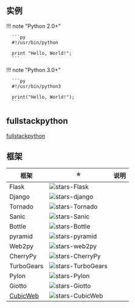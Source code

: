 ## 实例

!!! note "Python 2.0+"

      ```py
      #!/usr/bin/python

      print "Hello, World!";
      ```

!!! note "Python 3.0+"

      ```py
      #!/usr/bin/python3

      print("Hello, World!");
      ```
## fullstackpython
[fullstackpython](https://www.fullstackpython.com)
## 框架

| 框架       | ⭐                                     | 说明 |
| ---------- | ------------------------------------- | ---- |
| Flask      | ![stars-Flask][stars-Flask]           |
| Django     | ![stars-django][stars-django]         |
| Tornado    | ![stars-Tornado][stars-Tornado]       |
| Sanic      | ![stars-Sanic][stars-Sanic]           |
| Bottle     | ![stars-Bottle][stars-Bottle]         |
| pyramid    | ![stars-pyramid][stars-pyramid]       |
| Web2py     | ![stars-web2py][stars-web2py]         |
| CherryPy   | ![stars-CherryPy][stars-CherryPy]     |
| TurboGears | ![stars-TurboGears][stars-TurboGears] |
| Pylon      | ![stars-Pylon][stars-Pylon]           |
| Giotto     | ![stars-Giotto][stars-Giotto]         |
| [CubicWeb] | ![stars-CubicWeb][stars-CubicWeb]     |


[CubicWeb]: https://www.cubicweb.org
[stars-django]: https://img.shields.io/github/stars/django/django.svg?style=social
[stars-web2py]: https://img.shields.io/github/stars/web2py/web2py.svg?style=social
[stars-TurboGears]: https://img.shields.io/github/stars/TurboGears/tg2.svg?style=social
[stars-CubicWeb]: https://img.shields.io/github/stars/CubicWeb/CubicWeb.svg?style=social
[stars-Giotto]: https://img.shields.io/github/stars/priestc/Giotto.svg?style=social
[stars-Pylon]: https://img.shields.io/github/stars/basler/pypylon.svg?style=social
[stars-Bottle]: https://img.shields.io/github/stars/bottlepy/Bottle.svg?style=social
[stars-CherryPy]: https://img.shields.io/github/stars/CherryPy/CherryPy.svg?style=social
[stars-Flask]: https://img.shields.io/github/stars/pallets/Flask.svg?style=social
[stars-Sanic]: https://img.shields.io/github/stars/huge-success/Sanic.svg?style=social
[stars-Tornado]: https://img.shields.io/github/stars/tornadoweb/Tornado.svg?style=social
[stars-pyramid]: https://img.shields.io/github/stars/Pylons/pyramid.svg?style=social
